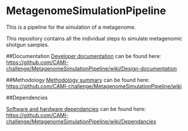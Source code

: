 MetagenomeSimulationPipeline
================

This is a pipeline for the simulation of a metagenome.

This repository contains all the individual steps to simulate metagenomic shotgun samples.

##Documentation 
[Developer documentation](https://github.com/CAMI-challenge/MetagenomeSimulationPipeline/wiki/Design-documentation) can be found here:  
https://github.com/CAMI-challenge/MetagenomeSimulationPipeline/wiki/Design-documentation

##Methodology
[Methodology summary](https://github.com/CAMI-challenge/MetagenomeSimulationPipeline/wiki) can be found here:  
https://github.com/CAMI-challenge/MetagenomeSimulationPipeline/wiki

##Dependencies

[Software and hardware dependancies](https://github.com/CAMI-challenge/MetagenomeSimulationPipeline/wiki/Dependancies) can be found here:  
https://github.com/CAMI-challenge/MetagenomeSimulationPipeline/wiki/Dependancies
